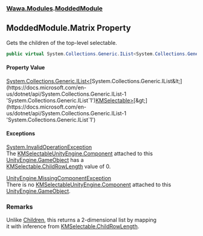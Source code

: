 ### [Wawa.Modules](Wawa.Modules.md 'Wawa.Modules').[ModdedModule](ModdedModule.md 'Wawa.Modules.ModdedModule')

## ModdedModule.Matrix Property

Gets the children of the top-level selectable.

```csharp
public virtual System.Collections.Generic.IList<System.Collections.Generic.IList<KMSelectable>> Matrix { get; }
```

#### Property Value
[System.Collections.Generic.IList&lt;](https://docs.microsoft.com/en-us/dotnet/api/System.Collections.Generic.IList-1 'System.Collections.Generic.IList`1')[System.Collections.Generic.IList&lt;](https://docs.microsoft.com/en-us/dotnet/api/System.Collections.Generic.IList-1 'System.Collections.Generic.IList`1')[KMSelectable](https://docs.microsoft.com/en-us/dotnet/api/KMSelectable 'KMSelectable')[&gt;](https://docs.microsoft.com/en-us/dotnet/api/System.Collections.Generic.IList-1 'System.Collections.Generic.IList`1')[&gt;](https://docs.microsoft.com/en-us/dotnet/api/System.Collections.Generic.IList-1 'System.Collections.Generic.IList`1')

#### Exceptions

[System.InvalidOperationException](https://docs.microsoft.com/en-us/dotnet/api/System.InvalidOperationException 'System.InvalidOperationException')  
The [KMSelectable](https://docs.microsoft.com/en-us/dotnet/api/KMSelectable 'KMSelectable')[UnityEngine.Component](https://docs.microsoft.com/en-us/dotnet/api/UnityEngine.Component 'UnityEngine.Component') attached to this [UnityEngine.GameObject](https://docs.microsoft.com/en-us/dotnet/api/UnityEngine.GameObject 'UnityEngine.GameObject') has a  
[KMSelectable.ChildRowLength](https://docs.microsoft.com/en-us/dotnet/api/KMSelectable.ChildRowLength 'KMSelectable.ChildRowLength') value of 0.

[UnityEngine.MissingComponentException](https://docs.microsoft.com/en-us/dotnet/api/UnityEngine.MissingComponentException 'UnityEngine.MissingComponentException')  
There is no [KMSelectable](https://docs.microsoft.com/en-us/dotnet/api/KMSelectable 'KMSelectable')[UnityEngine.Component](https://docs.microsoft.com/en-us/dotnet/api/UnityEngine.Component 'UnityEngine.Component') attached to this [UnityEngine.GameObject](https://docs.microsoft.com/en-us/dotnet/api/UnityEngine.GameObject 'UnityEngine.GameObject').

### Remarks
  
Unlike [Children](ModdedModule.Children.md 'Wawa.Modules.ModdedModule.Children'), this returns a 2-dimensional list by mapping  
it with inference from [KMSelectable.ChildRowLength](https://docs.microsoft.com/en-us/dotnet/api/KMSelectable.ChildRowLength 'KMSelectable.ChildRowLength').